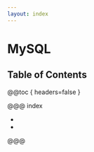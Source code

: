 ```yaml
---
layout: index
---
```

# MySQL

## Table of Contents

@@toc { headers=false }

@@@ index

- [ ](installation.md)
- [ ](replication.md)

@@@
